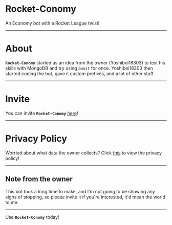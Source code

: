 # Rocket-Conomy
An Economy bot with a Rocket League twist!

---

# About
**`Rocket-Conomy`** started as an idea from the owner (Yoshiboi18303) to test his skills with MongoDB and try using `await` for once. Yoshiboi18303 then started coding the bot, gave it custom prefixes, and a lot of other stuff.

---

# Invite
You can invite **`Rocket-Conomy`** [here](https://bit.ly/3lbKv8l)!

---

# Privacy Policy
Worried about what data the owner collects? Click [this](https://github.com/Yoshiboi18303/Rocket-Conomy/blob/main/PRIVACY.md) to view the privacy policy!

---

## Note from the owner
This bot took a long time to make, and I'm not going to be showing any signs of stopping, so please invite it if you're interested, it'd mean the world to me.

---

Use **`Rocket-Conomy`** today!